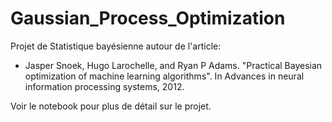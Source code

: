 # Gaussian_Process_Optimization
Projet de Statistique bayésienne autour de l'article:
* Jasper Snoek, Hugo Larochelle, and Ryan P Adams. "Practical Bayesian optimization
of machine learning algorithms". In Advances in neural information processing systems, 2012.

Voir le notebook pour plus de détail sur le projet.
